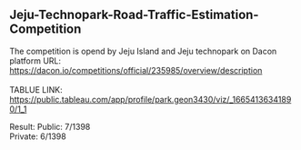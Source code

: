 ## Jeju-Technopark-Road-Traffic-Estimation-Competition

The competition is opend by Jeju Island and Jeju technopark on Dacon platform
URL: https://dacon.io/competitions/official/235985/overview/description </br></br>
TABLUE LINK: https://public.tableau.com/app/profile/park.geon3430/viz/_16654136341890/1_1

Result:
Public: 7/1398 </br>
Private: 6/1398
